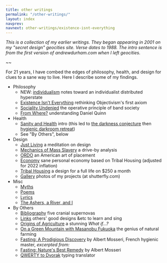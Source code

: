 ```yaml
---
title: other writings
permalink: "/other-writings/"
layout: index
navprev: 
navnext: other-writings/existence-isnt-everything
---
```


_This is a collection of my earlier writings. They began appearing in 2001 on my "secret design" geocities site. Verse dates to 1988. The intro sentence is from the first version of andrewdurham.com when I left geocities._

~~

For 21 years, I have combed the edges of philosophy, health, and design for clues to a sane way to live. Here I describe some of my findings. 

- Philosophy
    - NEW: [individualism](./individualism) notes toward an individualist distributed hyperstate
    - [Existence Isn't Everything](./existence-isnt-everything/) rethinking Objectivism's first axiom
    - [Sociality Undenied](./sociality-undenied/) the operative principle of band society
    - [From Where?](./from-where/) understanding Daniel Quinn
- Health
    - [Sanity and Health](./sanity-and-health/) intro (this led to [the darkness conjecture](../darkness-conjecture/) then [hygienic darkroom retreat](/))
    - See "By Others", below
- Design
    - [Just Living](./just-living) a meditation on design
    - [Mechanics of Mass Slavery](./mechanics-of-mass-slavery/) a drive-by analysis
    - [ORDO](./ordo/) an American art of placement
    - [Economy](./economy/) sane personal economy based on Tribal Housing (adjusted for 2022 inflation)
    - [Tribal Housing](./tribal-housing/) a design for a full life on $250 a month
    - [Gallery](http://andrewdurham.shutterfly.com) photos of my projects (at shutterfly.com)
- Misc
    - [Myths](./myths/)
    - [Poems](./poems/)
    - [Lyrics](./lyrics/)
    - [The Ashers, a River, and I](./ashers/)
- By Others
    - [Bibliography](./bibliography/) five cranial supernovas
    - [Links](./links/) others' good designs &etc to learn and sing
    - [Origins of Agriculture](./origins-of-agriculture/) a stunning _What if…?_
    - [On a Green Mountain with Masanobu Fukuoka](./fukuoka/) the genius of natural farming
    - [Fasting: A Prodigious Discovery](./fasting-discovery/) by Albert Mosseri, French hygienic master, _excerpted from:_
    - [Fasting: Nature's Best Remedy](./fasting/) by Albert Mosseri
    - [QWERTY to Dvorak](/d/) typing translator

